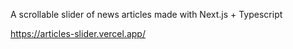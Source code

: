 A scrollable slider of news articles made with Next.js + Typescript

https://articles-slider.vercel.app/